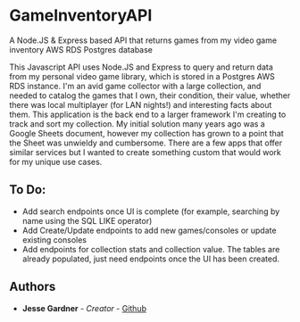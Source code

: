 # GameInventoryAPI
A Node.JS &amp; Express based API that returns games from my video game inventory AWS RDS Postgres database

This Javascript API uses Node.JS and Express to query and return data from my personal video game library, which is stored in a Postgres AWS RDS instance. I'm an avid game collector with a large collection, and needed to catalog the games that I own, their condition, their value, whether there was local multiplayer (for LAN nights!) and interesting facts about them. This application is the back end to a larger framework I'm creating to track and sort my collection. My initial solution many years ago was a Google Sheets document, however my collection has grown to a point that the Sheet was unwieldy and cumbersome. There are a few apps that offer similar services but I wanted to create something custom that would work for my unique use cases.


## To Do:
* Add search endpoints once UI is complete (for example, searching by name using the SQL LIKE operator)
* Add Create/Update endpoints to add new games/consoles or update existing consoles
* Add endpoints for collection stats and collection value. The tables are already populated, just need endpoints once the UI has been created.


## Authors
* **Jesse Gardner** - *Creator* - [Github](https://github.com/HatePH34R)
